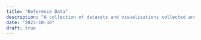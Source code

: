```yaml
---
title: "Reference Data"
description: "A collection of datasets and visualisations collected and established by the ABELab project"
date: "2023-10-30"
draft: true
---
```

